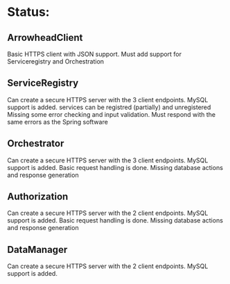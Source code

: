 # Status:

## ArrowheadClient
Basic HTTPS client with JSON support. Must add support for Serviceregistry and Orchestration

## ServiceRegistry
Can create a secure HTTPS server with the 3 client endpoints. 
MySQL support is added.
services can be registred (partially) and unregistered
Missing some error checking and input validation. Must respond with the same errors as the Spring software

## Orchestrator
Can create a secure HTTPS server with the 3 client endpoints.
MySQL support is added.
Basic request handling is done. Missing database actions and response generation

## Authorization
Can create a secure HTTPS server with the 2 client endpoints.
MySQL support is added.
Basic request handling is done. Missing database actions and response generation

## DataManager
Can create a secure HTTPS server with the 2 client endpoints.
MySQL support is added.
